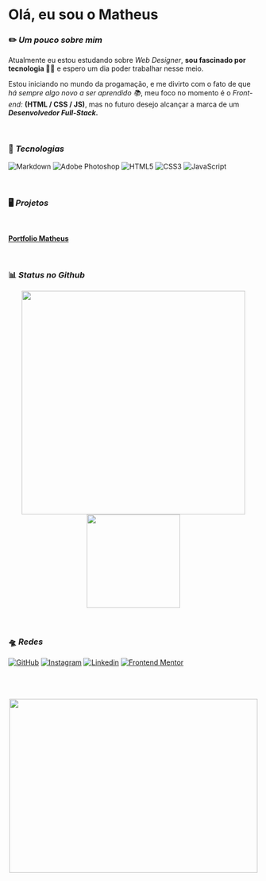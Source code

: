 # Olá, eu sou o Matheus

### ✏️ *Um pouco sobre mim*

Atualmente eu estou estudando sobre *Web Designer*, **sou fascinado por tecnologia 👨‍💻** e espero um dia poder trabalhar nesse meio.

Estou iniciando no mundo da progamação, e me divirto com o fato de que *há sempre algo novo a ser aprendido 📚*, meu foco no momento é o *Front-end:* **(HTML / CSS / JS)**, mas no futuro desejo alcançar a marca de um ***Desenvolvedor Full-Stack.***

<br>

### 💾 *Tecnologias*
  ![Markdown](https://img.shields.io/badge/Markdown-000?style=for-the-badge&logo=markdown)
  ![Adobe Photoshop](https://img.shields.io/badge/photoshop-%2309c2ff?style=for-the-badge&logo=adobephotoshop&color=%23001d25)
  ![HTML5](https://img.shields.io/badge/HTML5-E34F26?style=for-the-badge&logo=html5&logoColor=white)
  ![CSS3](https://img.shields.io/badge/CSS3-1572B6?style=for-the-badge&logo=css3&logoColor=white)
  ![JavaScript](https://img.shields.io/badge/JavaScript-F7DF1E?style=for-the-badge&logo=javascript&logoColor=black)

<br>

### 🖥️ *Projetos*

<br>

**[Portfolio Matheus](https://patejo-coder.github.io/patejo-coder/)**

<br>

### 📊 *Status no Github*
<div align="center">
	
<img src="https://github-readme-stats.vercel.app/api?locale=pt-br&username=patejo-coder&theme=neon&rank_icon=github&border_color=7c7c7c&ring_color=00c4b1&text_color=ffffff&show_icons=true" width="450px" />
<img src="https://github-readme-stats.vercel.app/api/top-langs/?username=patejo-coder&theme=neon&langs_count=4&layout=normal&locale=pt-br&border_color=7c7c7c&text_color=ffffff" height="188px" />
</div>

<br>
<br>

### 🛸 *Redes*
[![GitHub](https://img.shields.io/badge/github-%23121011.svg?style=for-the-badge&logo=github&logoColor=white)](https://github.com/patejo-coder) 
[![Instagram](https://img.shields.io/badge/Instagram-%23E4405F.svg?style=for-the-badge&logo=Instagram&logoColor=white)](https://www.instagram.com/patejo_dono/) 
[![Linkedin](https://img.shields.io/badge/linkedin-%230077B5.svg?style=for-the-badge&logo=linkedin&logoColor=white)](https://www.linkedin.com/in/matheus-oliveira501)
[![Frontend Mentor](https://img.shields.io/badge/frontend_mentor-white?style=for-the-badge&logo=frontendmentor&logoColor=white&labelColor=black&color=pink)](https://www.frontendmentor.io/profile/patejo-coder)

<br>
<br>
<br>

<div align="center">
<img src="https://media2.giphy.com/media/v1.Y2lkPTc5MGI3NjExN2NhM2hqMGJzbGJwajh6YWQ2eHgyZXgyajVwdXNoYTV1em10Zjk5MiZlcD12MV9pbnRlcm5hbF9naWZfYnlfaWQmY3Q9Zw/JUwa2qSoTwcxv0gFJh/giphy.webp" width="500px" height="350px" />
</div>
